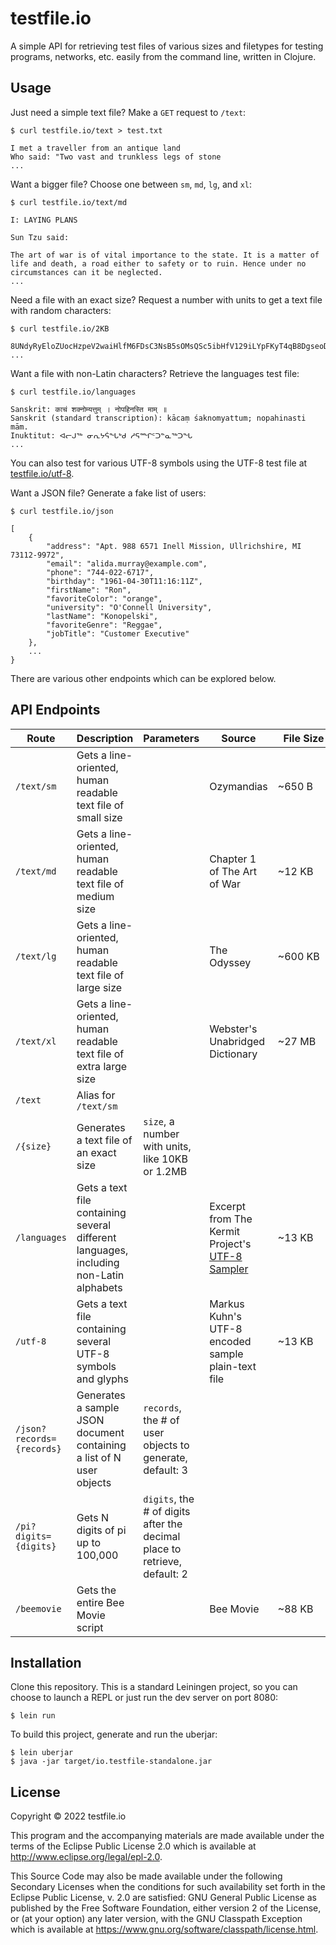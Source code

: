# testfile.io

A simple API for retrieving test files of various sizes and filetypes for testing programs, networks, etc. easily from the command line, written in Clojure.

## Usage

Just need a simple text file? Make a `GET` request to `/text`:

    $ curl testfile.io/text > test.txt

    I met a traveller from an antique land
    Who said: "Two vast and trunkless legs of stone
    ...

Want a bigger file? Choose one between `sm`, `md`, `lg`, and `xl`:

    $ curl testfile.io/text/md

    I: LAYING PLANS

    Sun Tzu said:

    The art of war is of vital importance to the state. It is a matter of life and death, a road either to safety or to ruin. Hence under no circumstances can it be neglected.
    ...

Need a file with an exact size? Request a number with units to get a text file with random characters:

    $ curl testfile.io/2KB

    8UNdyRyEloZUocHzpeV2waiHlfM6FDsC3NsB5sOMsQSc5ibHfV129iLYpFKyT4qB8DgseoD2YgdLExF
    ...

Want a file with non-Latin characters? Retrieve the languages test file:

    $ curl testfile.io/languages

    Sanskrit: काचं शक्नोम्यत्तुम् । नोपहिनस्ति माम् ॥
    Sanskrit (standard transcription): kācaṃ śaknomyattum; nopahinasti mām.
    Inuktitut: ᐊᓕᒍᖅ ᓂᕆᔭᕌᖓᒃᑯ ᓱᕋᙱᑦᑐᓐᓇᖅᑐᖓ
    ...

You can also test for various UTF-8 symbols using the UTF-8 test file at [testfile.io/utf-8](http://testfile.io/utf-8).

Want a JSON file? Generate a fake list of users:

    $ curl testfile.io/json

    [
        {
            "address": "Apt. 988 6571 Inell Mission, Ullrichshire, MI 73112-9972",
            "email": "alida.murray@example.com",
            "phone": "744-022-6717",
            "birthday": "1961-04-30T11:16:11Z",
            "firstName": "Ron",
            "favoriteColor": "orange",
            "university": "O'Connell University",
            "lastName": "Konopelski",
            "favoriteGenre": "Reggae",
            "jobTitle": "Customer Executive"
        },
        ...
    }

There are various other endpoints which can be explored below.

## API Endpoints

| Route | Description | Parameters | Source | &nbsp;&nbsp;File&nbsp;Size&nbsp;&nbsp; | Link |
| --- | --- | --- | --- | --- | --- |
| `/text/sm` | Gets a line-oriented, human readable text file of small size |  | Ozymandias | ~650 B | [Link](http://testfile.io/text/sm) |
| `/text/md` | Gets a line-oriented, human readable text file of medium size |  | Chapter 1 of The Art of War | ~12 KB | [Link](http://testfile.io/text/md) |
| `/text/lg` | Gets a line-oriented, human readable text file of large size |  | The Odyssey | ~600 KB | [Link](http://testfile.io/text/lg) |
| `/text/xl` | Gets a line-oriented, human readable text file of extra large size |  | Webster's Unabridged Dictionary | ~27 MB | [Link](http://testfile.io/text/xl) |
| `/text` | Alias for `/text/sm` |  |  |  | [Link](http://testfile.io/text) |
| `/{size}` | Generates a text file of an exact size | `size`, a number with units, like 10KB or 1.2MB |  |  | [Link](http://testfile.io/2.1KB) |
| `/languages` | Gets a text file containing several different languages, including non-Latin alphabets |  | Excerpt from The Kermit Project's [UTF-8 Sampler](https://kermitproject.org/utf8.html) | ~13 KB | [Link](http://testfile.io/languages) |
| `/utf-8` | Gets a text file containing several UTF-8 symbols and glyphs |  | Markus Kuhn's UTF-8 encoded sample plain-text file | ~13 KB | [Link](http://testfile.io/utf-8) |
| `/json?records={records}` | Generates a sample JSON document containing a list of N user objects | `records`, the # of user objects to generate, default: 3 |  |  | [Link](http://testfile.io/json) |
| `/pi?digits={digits}` | Gets N digits of pi up to 100,000 | `digits`, the # of digits after the decimal place to retrieve, default: 2 |  |  | [Link](http://testfile.io/pi?digits=25) |
| `/beemovie` | Gets the entire Bee Movie script |  | Bee Movie | ~88 KB | [Link](http://testfile.io/beemovie) |

## Installation

Clone this repository. This is a standard Leiningen project, so you can choose to launch a REPL or just run the dev server on port 8080:

    $ lein run

To build this project, generate and run the uberjar:

    $ lein uberjar
    $ java -jar target/io.testfile-standalone.jar

## License

Copyright © 2022 testfile.io

This program and the accompanying materials are made available under the
terms of the Eclipse Public License 2.0 which is available at
http://www.eclipse.org/legal/epl-2.0.

This Source Code may also be made available under the following Secondary
Licenses when the conditions for such availability set forth in the Eclipse
Public License, v. 2.0 are satisfied: GNU General Public License as published by
the Free Software Foundation, either version 2 of the License, or (at your
option) any later version, with the GNU Classpath Exception which is available
at https://www.gnu.org/software/classpath/license.html.
